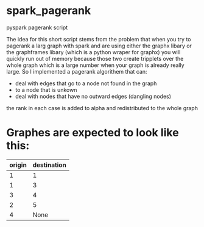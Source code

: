 # spark_pagerank
pyspark pagerank script

The idea for this short script stems from the problem that when you try to pagerank a larg graph with spark and are using either the graphx libary or the graphframes libary (which is a python wraper for graphx) you will quickly run out of memory because those two create tripplets over the whole graph which is a large number when your graph is already really large. So I implemented a pagerank algorithem that can:

- deal with edges that go to a node not found in the graph 
- to a node that is unkown
- deal with nodes that have no outward edges (dangling nodes)

the rank in each case is added to alpha and redistributed to the whole graph

# Graphes are expected to look like this:

|origin | destination|
|---|---|
| 1     | 1|
| 1     | 3|
| 3     | 4|
| 2     | 5|
| 4     | None|
